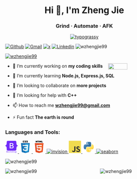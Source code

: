 <!---Github profile generator from https://rahuldkjain.github.io/gh-profile-readme-generator/--->

###

<h1 align="center">Hi 👋, I'm Zheng Jie</h1>
<h3 align="center">Grind · Automate · AFK</h3>

<!---Typograsy--->
<p align="center">
<a href="https://github.com/kawarimidoll/typograssy"><img alt="typograssy" 
      src="https://typograssy.deno.dev/api?text=Hello%20there!%20Welcome%20to%20my%20Profile%20Page!%20:D%20&l1=00bfff&l2=0084ff&l3=0055ff&l4=2b00ff&speed=100"></a>
</p>

[![Github](https://img.shields.io/badge/-Github-333?style=flat&logo=Github&logoColor=white)](https://github.com/WZhengJie99)
[![Gmail](https://img.shields.io/badge/wzhengjie99@gmail.com-30302f?style=flat&logo=Gmail&logoColor=red)](mailto:wzhengjie99@gmail.com)
[![x](https://img.shields.io/twitter/url?url=https%3A%2F%2Fx.com%2FWZJ_99_style=flat)](https://x.com/WZJ_99_)
[![Linkedin](https://img.shields.io/badge/WZJ-30302f?style=flat&logo=linkedin)](https://www.linkedin.com/in/wong-zheng-jie-24a684275)
<img src="https://komarev.com/ghpvc/?username=wzhengjie99&label=Profile%20views&color=0e75b6&style=flat" alt="wzhengjie99" />


</p>
<!---Trophies--->
<p align="left"> <a href="https://github.com/ryo-ma/github-profile-trophy"><img src="https://github-profile-trophy.vercel.app/?username=wzhengjie99" alt="wzhengjie99" /></a> </p>


<!---Lemon Slice :D--->
<img align="right" src="https://github.com/WZhengJie99/WZhengJie99/assets/147889572/954ae6c2-e13c-4d7d-96de-ec2e9d01b2ec" width="35%" height="35%">


- 🔭 I’m currently working on **my coding skills**

- 🌱 I’m currently learning **Node.js, Express.js, SQL**

- 👯 I’m looking to collaborate on **more projects**

- 🤝 I’m looking for help with **C++**

- 📫 How to reach me **wzhengjie99@gmail.com**

- ⚡ Fun fact **The earth is round**


</p></p>
<h3 align="left">Languages and Tools:</h3>
<p align="left"> <a href="https://getbootstrap.com" target="_blank" rel="noreferrer"> <img src="https://raw.githubusercontent.com/devicons/devicon/master/icons/bootstrap/bootstrap-plain-wordmark.svg" alt="bootstrap" width="40" height="40"/> </a> <a href="https://www.w3schools.com/css/" target="_blank" rel="noreferrer"> <img src="https://raw.githubusercontent.com/devicons/devicon/master/icons/css3/css3-original-wordmark.svg" alt="css3" width="40" height="40"/> </a> <a href="https://www.w3.org/html/" target="_blank" rel="noreferrer"> <img src="https://raw.githubusercontent.com/devicons/devicon/master/icons/html5/html5-original-wordmark.svg" alt="html5" width="40" height="40"/> </a> <a href="https://www.invisionapp.com/" target="_blank" rel="noreferrer"> <img src="https://www.vectorlogo.zone/logos/invisionapp/invisionapp-icon.svg" alt="invision" width="40" height="40"/> </a> <a href="https://developer.mozilla.org/en-US/docs/Web/JavaScript" target="_blank" rel="noreferrer"> <img src="https://raw.githubusercontent.com/devicons/devicon/master/icons/javascript/javascript-original.svg" alt="javascript" width="40" height="40"/> </a> <a href="https://www.python.org" target="_blank" rel="noreferrer"> <img src="https://raw.githubusercontent.com/devicons/devicon/master/icons/python/python-original.svg" alt="python" width="40" height="40"/> </a> <a href="https://seaborn.pydata.org/" target="_blank" rel="noreferrer"> <img src="https://seaborn.pydata.org/_images/logo-mark-lightbg.svg" alt="seaborn" width="40" height="40"/> </a> </p>


</p>

<p><img align="center" src="https://github-readme-stats.vercel.app/api/top-langs?username=wzhengjie99&show_icons=true&locale=en&layout=compact&theme=shadow_blue" alt="wzhengjie99" /></p>

<p>&nbsp;<img align="left" src="https://github-readme-stats.vercel.app/api?username=wzhengjie99&show_icons=true&locale=en&rank_icon=github&theme=shadow_blue" alt="wzhengjie99" width="40%" height="40%"/>

<img align="right" src="https://github-readme-streak-stats.herokuapp.com/?user=wzhengjie99&theme=shadow_blue" alt="wzhengjie99" width="40%" height="40%"/>


</p>
<!---
WZhengJie99/WZhengJie99 is a ✨ special ✨ repository because its `README.md` (this file) appears on your GitHub profile.
You can click the Preview link to take a look at your changes.
--->
